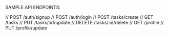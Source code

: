 SAMPLE API ENDPOINTS:

// POST /auth/signup
// POST /auth/login
// POST /tasks/create
// GET /tasks
// PUT /tasks/:id/update
// DELETE /tasks/:id/delete
// GET /profile
// PUT /profile/update
